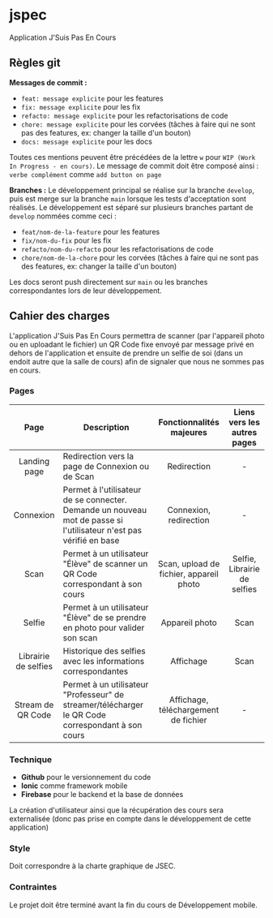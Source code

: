 # jspec

Application J'Suis Pas En Cours

## Règles git

**Messages de commit :**

- `feat: message explicite` pour les features
- `fix: message explicite` pour les fix
- `refacto: message explicite` pour les refactorisations de code
- `chore: message explicite` pour les corvées (tâches à faire qui ne sont pas des features, ex: changer la taille d'un bouton)
- `docs: message explicite` pour les docs

Toutes ces mentions peuvent être précédées de la lettre `w` pour `WIP (Work In Progress - en cours)`. Le message de commit doit être composé ainsi : `verbe complément` comme `add button on page`

**Branches :**
Le développement principal se réalise sur la branche `develop`, puis est merge sur la branche `main` lorsque les tests d'acceptation sont réalisés. Le développement est séparé sur plusieurs branches partant de `develop` nommées comme ceci :

- `feat/nom-de-la-feature` pour les features
- `fix/nom-du-fix` pour les fix
- `refacto/nom-du-refacto` pour les refactorisations de code
- `chore/nom-de-la-chore` pour les corvées (tâches à faire qui ne sont pas des features, ex: changer la taille d'un bouton)

Les docs seront push directement sur `main` ou les branches correspondantes lors de leur développement.

## Cahier des charges

L'application J'Suis Pas En Cours permettra de scanner (par l'appareil photo ou en uploadant le fichier) un QR Code fixe envoyé par message privé en dehors de l'application et ensuite de prendre un selfie de soi (dans un endoit autre que la salle de cours) afin de signaler que nous ne sommes pas en cours.

### Pages

| Page | Description | Fonctionnalités majeures | Liens vers les autres pages |
|:-:|-|:-:|:-:|
| Landing page | Redirection vers la page de Connexion ou de Scan | Redirection | - |
| Connexion | Permet à l'utilisateur de se connecter. Demande un nouveau mot de passe si l'utilisateur n'est pas vérifié en base | Connexion, redirection | - |
| Scan | Permet à un utilisateur "Élève" de scanner un QR Code correspondant à son cours | Scan, upload de fichier, appareil photo | Selfie, Librairie de selfies |
| Selfie | Permet à un utilisateur "Élève" de se prendre en photo pour valider son scan | Appareil photo | Scan |
| Librairie de selfies | Historique des selfies avec les informations correspondantes | Affichage | Scan |
| Stream de QR Code | Permet à un utilisateur "Professeur" de streamer/télécharger le QR Code correspondant à son cours | Affichage, téléchargement de fichier | - |

### Technique

* **Github** pour le versionnement du code
* **Ionic** comme framework mobile
* **Firebase** pour le backend et la base de données

La création d'utilisateur ainsi que la récupération des cours sera externalisée (donc pas prise en compte dans le développement de cette application)

### Style

Doit correspondre à la charte graphique de JSEC.

### Contraintes

Le projet doit être terminé avant la fin du cours de Développement mobile.
